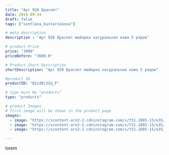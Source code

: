 ```yaml
---
title: "Арт 928 Браслет"
date: 2019-09-24
draft: false
tags: ["svetlana_kustarnikova"]

# meta description
description : "Арт 928 Браслет майорка натуральная кожа 5 рядов"

# product Price
price: "3000"
priceBefore: "3600.0"

# Product Short Description
shortDescription: "Арт 928 Браслет майорка натуральная кожа 5 рядов"

#product ID
productID: "B2zd8cSIq_F"

# type must be "products"
type: "products"

# product Images
# first image will be shown in the product page
images:
  - image: "https://scontent-arn2-2.cdninstagram.com/v/t51.2885-15/e35/69925399_523777564859888_84788424761855220_n.jpg?se=7&tp=1&_nc_ht=scontent-arn2-2.cdninstagram.com&_nc_cat=108&_nc_ohc=9gOVNhaaSxIAX9hn4KF&oh=50ea66f68016dd329211fadb6e5c0a8d&oe=6069F46D&ig_cache_key=MjE0MDE4NTkzNzgxMzA5NTM2OA%3D%3D.2"
  - image: "https://scontent-arn2-2.cdninstagram.com/v/t51.2885-15/e35/69703686_166194874557041_6383808434570222594_n.jpg?se=8&tp=1&_nc_ht=scontent-arn2-2.cdninstagram.com&_nc_cat=105&_nc_ohc=OUNV36PHtZMAX-FCykL&oh=c3731cd5dc0afc853107111ed1f39bfe&oe=606C4377&ig_cache_key=MjE0MDE4NTkzNzc4NzkwMjA1Nw%3D%3D.2"
  - image: "https://scontent-arn2-1.cdninstagram.com/v/t51.2885-15/e35/69419938_1289201567925244_3312812827902532750_n.jpg?se=8&tp=1&_nc_ht=scontent-arn2-1.cdninstagram.com&_nc_cat=104&_nc_ohc=V0-XKaGMFvMAX_0wUlm&oh=f991689ab0d1531167100dac22596ce1&oe=606CB815&ig_cache_key=MjE0MDE4NTkzNzg0NjYxMzQ0OQ%3D%3D.2"

---
```

lorem
